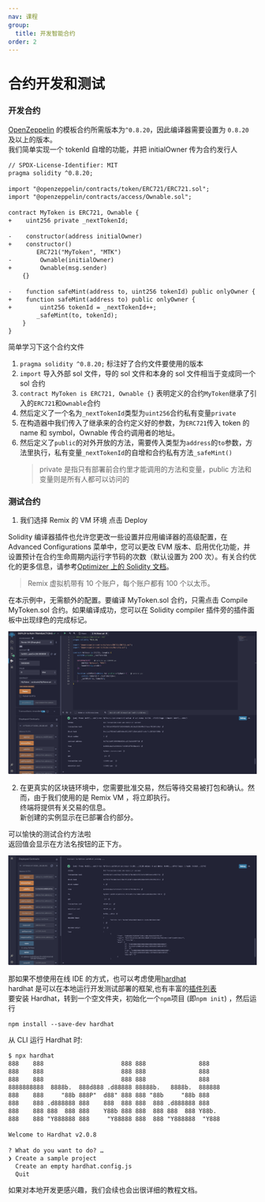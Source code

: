 ```yaml
---
nav: 课程
group:
  title: 开发智能合约
order: 2
---
```


# 合约开发和测试

### 开发合约

[OpenZeppelin](https://docs.openzeppelin.com/contracts/5.x/) 的模板合约所需版本为`^0.8.20`，因此编译器需要设置为 `0.8.20` 及以上的版本。  
我们简单实现一个 tokenId 自增的功能，并把 initialOwner 传为合约发行人

```solidity
// SPDX-License-Identifier: MIT
pragma solidity ^0.8.20;

import "@openzeppelin/contracts/token/ERC721/ERC721.sol";
import "@openzeppelin/contracts/access/Ownable.sol";

contract MyToken is ERC721, Ownable {
+    uint256 private _nextTokenId;

-    constructor(address initialOwner)
+    constructor()
        ERC721("MyToken", "MTK")
-        Ownable(initialOwner)
+        Ownable(msg.sender)
    {}

-    function safeMint(address to, uint256 tokenId) public onlyOwner {
+    function safeMint(address to) public onlyOwner {
+        uint256 tokenId = _nextTokenId++;
        _safeMint(to, tokenId);
    }
}
```

简单学习下这个合约文件

1. `pragma solidity ^0.8.20;` 标注好了合约文件要使用的版本
2. `import` 导入外部 sol 文件，导的 sol 文件和本身的 sol 文件相当于变成同一个 sol 合约
3. `contract MyToken is ERC721, Ownable {}` 表明定义的合约`MyToken`继承了引入的`ERC721`和`Ownable`合约
4. 然后定义了一个名为`_nextTokenId`类型为`uint256`合约私有变量`private`
5. 在构造器中我们传入了继承来的合约定义好的参数，为`ERC721`传入 token 的 name 和 symbol，Ownable 传合约调用者的地址。
6. 然后定义了`public`的对外开放的方法，需要传入类型为`address`的`to`参数，方法里执行，私有变量`_nextTokenId`的自增和合约私有方法`_safeMint()`
   > private 是指只有部署前合约里才能调用的方法和变量，public 方法和变量则是所有人都可以访问的

### 测试合约

1. 我们选择 Remix 的 VM 环境 点击 Deploy

Solidity 编译器插件也允许您更改一些设置并应用编译器的高级配置，在 Advanced Configurations 菜单中，您可以更改 EVM 版本、启用优化功能，并设置预计在合约生命周期内运行字节码的次数（默认设置为 200 次）。有关合约优化的更多信息，请参考[Optimizer 上的 Solidity 文档](https://docs.soliditylang.org/en/latest/using-the-compiler.html#optimizer-options)。

> Remix 虚拟机带有 10 个账户，每个账户都有 100 个以太币。

在本示例中，无需额外的配置。要编译 MyToken.sol 合约，只需点击 Compile MyToken.sol 合约。如果编译成功，您可以在 Solidity compiler 插件旁的插件面板中出现绿色的完成标记。

![](./img/test.jpeg)

2. 在更真实的区块链环境中，您需要批准交易，然后等待交易被打包和确认。然而，由于我们使用的是 Remix VM ，将立即执行。  
   终端将提供有关交易的信息。  
   新创建的实例显示在已部署合约部分。

可以愉快的测试合约方法啦  
返回值会显示在方法名按钮的正下方。

![](./img/testSend.png)

那如果不想使用在线 IDE 的方式，也可以考虑使用[hardhat](https://github.com/NomicFoundation/hardhat)  
hardhat 是可以在本地运行开发测试部署的框架,也有丰富的[插件列表](https://hardhat.org/plugins/)  
要安装 Hardhat，转到一个空文件夹，初始化一个`npm`项目 (即`npm init`) ，然后运行

```
npm install --save-dev hardhat
```

从 CLI 运行 Hardhat 时:

```
$ npx hardhat
888    888                      888 888               888
888    888                      888 888               888
888    888                      888 888               888
8888888888  8888b.  888d888 .d88888 88888b.   8888b.  888888
888    888     "88b 888P"  d88" 888 888 "88b     "88b 888
888    888 .d888888 888    888  888 888  888 .d888888 888
888    888 888  888 888    Y88b 888 888  888 888  888 Y88b.
888    888 "Y888888 888     "Y88888 888  888 "Y888888  "Y888

Welcome to Hardhat v2.0.8

? What do you want to do? …
❯ Create a sample project
  Create an empty hardhat.config.js
  Quit
```

如果对本地开发更感兴趣，我们会续也会出很详细的教程文档。
